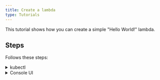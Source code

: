 ```yaml
---
title: Create a lambda
type: Tutorials
---
```


This tutorial shows how you can create a simple "Hello World!" lambda.

## Steps

Follows these steps:

<div tabs name="steps" group="create-lambda">
  <details>
  <summary label="kubectl">
  kubectl
  </summary>

1. Export these variables:

    ```bash
    export NAME={LAMBDA_NAME}
    export NAMESPACE={LAMBDA_NAMESPACE}
    ```

2. Create a Function CR that specifies the lambda's logic:

    ```yaml
    cat <<EOF | kubectl apply -f -
    apiVersion: serverless.kyma-project.io/v1alpha1
    kind: Function
    metadata:
      name: $NAME
      namespace: $NAMESPACE
    spec:
      functionContentType: plaintext
      function: |
        module.exports = {
          main: function(event, context) {
            return 'Hello World!'
          }
        }
    EOF
    ```

3. Check if your lambda was created successfully and all conditions are set to `True`:

    ```bash
    kubectl get functions $NAME -n $NAMESPACE
    ```

    You should get a result similar to the following example:

    ```bash
    NAME                        CONFIGURED   BUILT   RUNNING   VERSION   AGE
    test-lambda                 True         True    True      1         18m
    ```

    </details>
    <details>
    <summary label="console-ui">
    Console UI
    </summary>

> **NOTE:** Serverless v2 is an experimental feature, and it is not enabled by default in the Console UI. To use its **Functions [preview]** view, enable **Experimental functionalities** in the **General Settings** view before you follow the steps. Refresh the page after enabling this option.

1. Create a Namespace or select one from the drop-down list in the top navigation panel.

2. Go to the **Functions [preview]** view at the bottom of the left navigation panel and select **Create lambda**.

3. In the pop-up box, provide the lambda's name and select **Create** to confirm changes.

     The pop-up box closes and the `Lambda created successfully` message appears.

4. In the lambda details view that opens up automatically, go to the **Code** tab and enter the lambda's code:

    ```
    module.exports = {
      main: function (event, context) {
      return 'Hello World!'
      }
    }
    ```

5. Select **Save** to confirm changes.

    The `Lambda {NAME} updated successfully` message appears confirming the changes were saved. Once deployed, the new lambda should have the `RUNNING` status in the list of all lambdas under the **Functions [preview]** view.

    </details>
</div>

